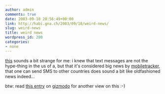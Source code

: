 ```yaml
---
author: admin
comments: true
date: 2003-09-18 20:56:49+00:00
link: http://habi.gna.ch/2003/09/18/weird-news/
slug: weird-news
title: weird news
wordpress_id: 280
categories:
- none
---
```


[this](http://www.mobiletracker.net/archives/2003/09/17/att_wireless_pu.php) sounds a bit strange for me: i knew that text messages are not the hype-thing in the us of a, but that it's considered big news by [mobiletracker](http://www.mobiletracker.net/), that one can send SMS to other countries does sound a bit like oldfashioned news indeed...

btw: read [this entry](http://www.gizmodo.com/archives/008859.php#008859) on [gizmodo](http://www.gizmodo.com/) for another view on this :-)
